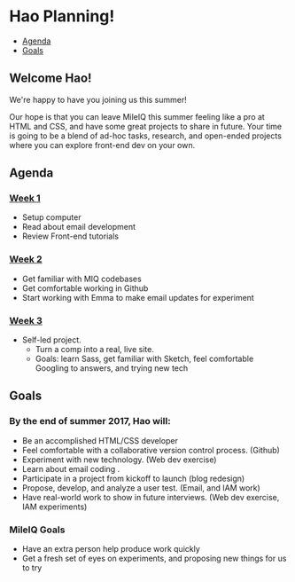 # Hao Planning!

* [Agenda](#agenda)
* [Goals](#goals)


## Welcome Hao!

We're happy to have you joining us this summer! 

Our hope is that you can leave MileIQ this summer feeling like a pro at HTML and CSS, and have some great projects to share in future. Your time is going to be a blend of ad-hoc tasks, research, and open-ended projects where you can explore front-end dev on your own.


## Agenda

### [Week 1](week1)
* Setup computer
* Read about email development
* Review Front-end tutorials

### [Week 2](week2)
* Get familiar with MIQ codebases
* Get comfortable working in Github
* Start working with Emma to make email updates for experiment

### [Week 3](week3)
* Self-led project.
  * Turn a comp into a real, live site.
  * Goals: learn Sass, get familiar with Sketch, feel comfortable Googling to answers, and trying new tech



## Goals

### By the end of summer 2017, Hao will:

  * Be an accomplished HTML/CSS developer
  * Feel comfortable with a collaborative version control process. (Github)
  * Experiment with new technology. (Web dev exercise)
  * Learn about email coding .
  * Participate in a project from kickoff to launch (blog redesign)
  * Propose, develop, and analyze a user test. (Email, and IAM work)
  * Have real-world work to show in future interviews. (Web dev exercise, IAM experiments)


### MileIQ Goals
  * Have an extra person help produce work quickly
  * Get a fresh set of eyes on experiments, and proposing new things for us to try



